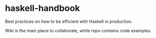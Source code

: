 # haskell-handbook
Best practices on how to be efficient with Haskell in production.

Wiki is the main place to collaborate, while repo contains code examples.
